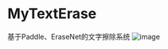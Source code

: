 # MyTextErase
基于Paddle、EraseNet的文字擦除系统
![image](https://github.com/user-attachments/assets/c298faf7-85e8-4e95-83d4-81977b5622ce)
